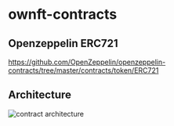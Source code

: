 # ownft-contracts

## Openzeppelin ERC721

https://github.com/OpenZeppelin/openzeppelin-contracts/tree/master/contracts/token/ERC721


## Architecture

![contract architecture](https://github.com/halcyon-project/ownft-contracts/blob/main/doc/arch.ipg)
